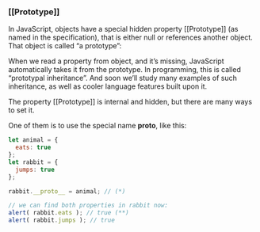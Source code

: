 ### [[Prototype]]
In JavaScript, objects have a special hidden property [[Prototype]] (as named in the specification), that is either null or references another object. That object is called “a prototype”:


When we read a property from object, and it’s missing, JavaScript automatically takes it from the prototype. In programming, this is called “prototypal inheritance”. And soon we’ll study many examples of such inheritance, as well as cooler language features built upon it.

The property [[Prototype]] is internal and hidden, but there are many ways to set it.

One of them is to use the special name __proto__, like this:

```js
let animal = {
  eats: true
};
let rabbit = {
  jumps: true
};

rabbit.__proto__ = animal; // (*)

// we can find both properties in rabbit now:
alert( rabbit.eats ); // true (**)
alert( rabbit.jumps ); // true
```